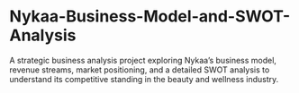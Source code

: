 # Nykaa-Business-Model-and-SWOT-Analysis
A strategic business analysis project exploring Nykaa’s business model, revenue streams, market positioning, and a detailed SWOT analysis to understand its competitive standing in the beauty and wellness industry.
